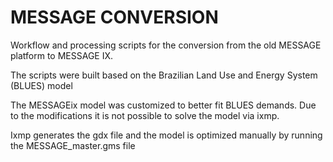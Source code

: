 
# **MESSAGE CONVERSION**


Workflow and processing scripts for the conversion from the old MESSAGE platform to MESSAGE IX.

The scripts were built based on the Brazilian Land Use and Energy System (BLUES) model


The MESSAGEix model was customized to better fit BLUES demands. Due to the modifications it is not possible to solve the model via ixmp.

Ixmp generates the gdx file and the model is optimized manually by running the MESSAGE_master.gms file
